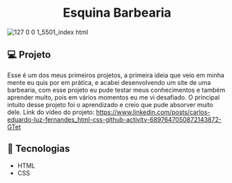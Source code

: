 # <div align="center">Esquina Barbearia
![127 0 0 1_5501_index html](https://user-images.githubusercontent.com/94941331/153492763-e378e18b-fe95-4fd3-96b1-b64e0fa2205d.png)
## 💻 Projeto
Esse é um dos meus primeiros projetos, a primeira ideia que veio em minha mente eu quis por em prática, e acabei desenvolvendo um site de uma barbearia, com esse projeto eu pude testar meus conhecimentos e também aprender muito, pois em vários momentos eu me vi desafiado. O principal intuito desse projeto foi o aprendizado e creio que pude absorver muito dele.
Link do vídeo do projeto: https://www.linkedin.com/posts/carlos-eduardo-luz-fernandes_html-css-github-activity-6897647050872143872-GTet
## 🚀 Tecnologias
- HTML
- CSS
	
